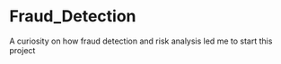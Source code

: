 # Fraud_Detection
A curiosity on how fraud detection and risk analysis led me to start this project
